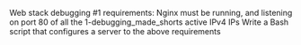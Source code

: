 Web stack debugging #1 requirements: Nginx must be running, and listening on port 80 of all the 1-debugging_made_shorts active IPv4 IPs Write a Bash script that configures a server to the above requirements
